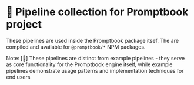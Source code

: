# 📖 Pipeline collection for Promptbook project

These pipelines are used inside the Promptbook package itsef. The are compiled and available for `@promptbook/*` NPM packages.

Note: [🍠] These pipelines are distinct from example pipelines - they serve as core functionality for the Promptbook engine itself, while example pipelines demonstrate usage patterns and implementation techniques for end users
